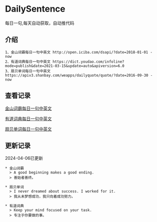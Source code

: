 # DailySentence

每日一句,每天自动获取，自动推代码

## 介绍

```
1、金山词霸每日一句中英文 http://open.iciba.com/dsapi/?date=2018-01-01 - now
2、有道词典每日一句中英文 https://dict.youdao.com/infoline?mode=publish&date=2021-03-15&update=auto&apiversion=6.0
3、扇贝单词每日一句中英文 https://apiv3.shanbay.com/weapps/dailyquote/quote/?date=2016-09-30 - now
```

## 查看记录

[金山词霸每日一句中英文](./data/iciba/)

[有道词典每日一句中英文](./data/youdao/)

[扇贝单词每日一句中英文](./data/shanbay/)

## 更新记录
2024-04-06已更新 
```
* 金山词霸
  > A good beginning makes a good ending.
  > 善始者善终。

* 扇贝单词
  > I never dreamed about success. I worked for it.
  > 我从未梦想成功，我只向着成功努力。

* 有道词典
  > Keep your mind focused on your task.
  > 专注于你要做的事。

```
